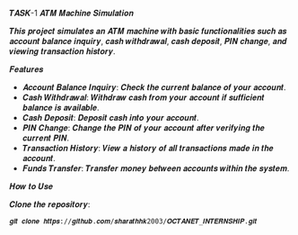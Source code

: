 𝑻𝑨𝑺𝑲-1
𝑨𝑻𝑴 𝑴𝒂𝒄𝒉𝒊𝒏𝒆 𝑺𝒊𝒎𝒖𝒍𝒂𝒕𝒊𝒐𝒏

𝑻𝒉𝒊𝒔 𝒑𝒓𝒐𝒋𝒆𝒄𝒕 𝒔𝒊𝒎𝒖𝒍𝒂𝒕𝒆𝒔 𝒂𝒏 𝑨𝑻𝑴 𝒎𝒂𝒄𝒉𝒊𝒏𝒆 𝒘𝒊𝒕𝒉 𝒃𝒂𝒔𝒊𝒄 𝒇𝒖𝒏𝒄𝒕𝒊𝒐𝒏𝒂𝒍𝒊𝒕𝒊𝒆𝒔 𝒔𝒖𝒄𝒉 𝒂𝒔 𝒂𝒄𝒄𝒐𝒖𝒏𝒕 𝒃𝒂𝒍𝒂𝒏𝒄𝒆 𝒊𝒏𝒒𝒖𝒊𝒓𝒚, 𝒄𝒂𝒔𝒉 𝒘𝒊𝒕𝒉𝒅𝒓𝒂𝒘𝒂𝒍, 𝒄𝒂𝒔𝒉 𝒅𝒆𝒑𝒐𝒔𝒊𝒕, 𝑷𝑰𝑵 𝒄𝒉𝒂𝒏𝒈𝒆, 𝒂𝒏𝒅 𝒗𝒊𝒆𝒘𝒊𝒏𝒈 𝒕𝒓𝒂𝒏𝒔𝒂𝒄𝒕𝒊𝒐𝒏 𝒉𝒊𝒔𝒕𝒐𝒓𝒚.

 𝑭𝒆𝒂𝒕𝒖𝒓𝒆𝒔

- 𝑨𝒄𝒄𝒐𝒖𝒏𝒕 𝑩𝒂𝒍𝒂𝒏𝒄𝒆 𝑰𝒏𝒒𝒖𝒊𝒓𝒚: 𝑪𝒉𝒆𝒄𝒌 𝒕𝒉𝒆 𝒄𝒖𝒓𝒓𝒆𝒏𝒕 𝒃𝒂𝒍𝒂𝒏𝒄𝒆 𝒐𝒇 𝒚𝒐𝒖𝒓 𝒂𝒄𝒄𝒐𝒖𝒏𝒕.
- 𝑪𝒂𝒔𝒉 𝑾𝒊𝒕𝒉𝒅𝒓𝒂𝒘𝒂𝒍: 𝑾𝒊𝒕𝒉𝒅𝒓𝒂𝒘 𝒄𝒂𝒔𝒉 𝒇𝒓𝒐𝒎 𝒚𝒐𝒖𝒓 𝒂𝒄𝒄𝒐𝒖𝒏𝒕 𝒊𝒇 𝒔𝒖𝒇𝒇𝒊𝒄𝒊𝒆𝒏𝒕 𝒃𝒂𝒍𝒂𝒏𝒄𝒆 𝒊𝒔 𝒂𝒗𝒂𝒊𝒍𝒂𝒃𝒍𝒆.
- 𝑪𝒂𝒔𝒉 𝑫𝒆𝒑𝒐𝒔𝒊𝒕: 𝑫𝒆𝒑𝒐𝒔𝒊𝒕 𝒄𝒂𝒔𝒉 𝒊𝒏𝒕𝒐 𝒚𝒐𝒖𝒓 𝒂𝒄𝒄𝒐𝒖𝒏𝒕.
- 𝑷𝑰𝑵 𝑪𝒉𝒂𝒏𝒈𝒆: 𝑪𝒉𝒂𝒏𝒈𝒆 𝒕𝒉𝒆 𝑷𝑰𝑵 𝒐𝒇 𝒚𝒐𝒖𝒓 𝒂𝒄𝒄𝒐𝒖𝒏𝒕 𝒂𝒇𝒕𝒆𝒓 𝒗𝒆𝒓𝒊𝒇𝒚𝒊𝒏𝒈 𝒕𝒉𝒆 𝒄𝒖𝒓𝒓𝒆𝒏𝒕 𝑷𝑰𝑵.
- 𝑻𝒓𝒂𝒏𝒔𝒂𝒄𝒕𝒊𝒐𝒏 𝑯𝒊𝒔𝒕𝒐𝒓𝒚: 𝑽𝒊𝒆𝒘 𝒂 𝒉𝒊𝒔𝒕𝒐𝒓𝒚 𝒐𝒇 𝒂𝒍𝒍 𝒕𝒓𝒂𝒏𝒔𝒂𝒄𝒕𝒊𝒐𝒏𝒔 𝒎𝒂𝒅𝒆 𝒊𝒏 𝒕𝒉𝒆 𝒂𝒄𝒄𝒐𝒖𝒏𝒕.
- 𝑭𝒖𝒏𝒅𝒔 𝑻𝒓𝒂𝒏𝒔𝒇𝒆𝒓: 𝑻𝒓𝒂𝒏𝒔𝒇𝒆𝒓 𝒎𝒐𝒏𝒆𝒚 𝒃𝒆𝒕𝒘𝒆𝒆𝒏 𝒂𝒄𝒄𝒐𝒖𝒏𝒕𝒔 𝒘𝒊𝒕𝒉𝒊𝒏 𝒕𝒉𝒆 𝒔𝒚𝒔𝒕𝒆𝒎.

 𝑯𝒐𝒘 𝒕𝒐 𝑼𝒔𝒆

 𝑪𝒍𝒐𝒏𝒆 𝒕𝒉𝒆 𝒓𝒆𝒑𝒐𝒔𝒊𝒕𝒐𝒓𝒚:
   ```𝒃𝒂𝒔𝒉
   𝒈𝒊𝒕 𝒄𝒍𝒐𝒏𝒆 𝒉𝒕𝒕𝒑𝒔://𝒈𝒊𝒕𝒉𝒖𝒃.𝒄𝒐𝒎/𝒔𝒉𝒂𝒓𝒂𝒕𝒉𝒉𝒌2003/𝑶𝑪𝑻𝑨𝑵𝑬𝑻_𝑰𝑵𝑻𝑬𝑹𝑵𝑺𝑯𝑰𝑷.𝒈𝒊𝒕
